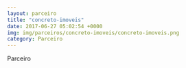 ```yaml
---
layout: parceiro
title: "concreto-imoveis"
date: 2017-06-27 05:02:54 +0000
img: img/parceiros/concreto-imoveis/concreto-imoveis.png
category: Parceiro
---
```

Parceiro